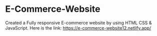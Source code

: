 # E-Commerce-Website
Created a Fully responsive E-commerce website by using HTML CSS &amp; JavaScript. Here is the link: https://e-commerce-website12.netlify.app/
